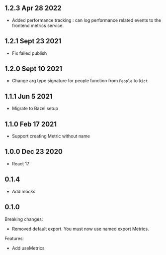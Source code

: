 ## 1.2.3 Apr 28 2022

- Added performance tracking : can log performance related events to the frontend metrics service.

## 1.2.1 Sept 23 2021

- Fix failed publish

## 1.2.0 Sept 10 2021

- Change arg type signature for people function from `People` to `Dict`

## 1.1.1 Jun 5 2021

- Migrate to Bazel setup

## 1.1.0 Feb 17 2021

- Support creating Metric without name

## 1.0.0 Dec 23 2020

- React 17

## 0.1.4

- Add mocks

## 0.1.0

Breaking changes:

- Removed default export. You must now use named export Metrics.

Features:

- Add useMetrics
